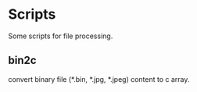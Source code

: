 # Scripts
Some scripts for file processing.

## bin2c 
convert binary file (\*.bin, \*.jpg, \*.jpeg) content to c array.
